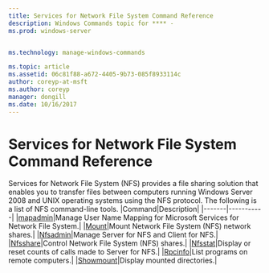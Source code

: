 ```yaml
---
title: Services for Network File System Command Reference
description: Windows Commands topic for **** - 
ms.prod: windows-server


ms.technology: manage-windows-commands

ms.topic: article
ms.assetid: 06c81f88-a672-4405-9b73-085f8933114c
author: coreyp-at-msft
ms.author: coreyp
manager: dongill
ms.date: 10/16/2017
---
```

# Services for Network File System Command Reference
Services for Network File System (NFS) provides a file sharing solution that enables you to transfer files between computers running Windows Server 2008 and UNIX operating systems using the NFS protocol.
The following is a list of NFS command-line tools.
|Command|Description|
|-------|-----------|
|[mapadmin](mapadmin.md)|Manage User Name Mapping for Microsoft Services for Network File System.|
|[Mount](mount.md)|Mount Network File System (NFS) network shares.|
|[Nfsadmin](nfsadmin.md)|Manage Server for NFS and Client for NFS.|
|[Nfsshare](nfsshare.md)|Control Network File System (NFS) shares.|
|[Nfsstat](nfsstat.md)|Display or reset counts of calls made to Server for NFS.|
|[Rpcinfo](rpcinfo.md)|List programs on remote computers.|
|[Showmount](showmount.md)|Display mounted directories.|